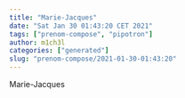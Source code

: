 ```yaml
---
title: "Marie-Jacques"
date: "Sat Jan 30 01:43:20 CET 2021"
tags: ["prenom-compose", "pipotron"]
author: m1ch3l
categories: ["generated"]
slug: "prenom-compose/2021-01-30-01:43:20"
---
```


Marie-Jacques
